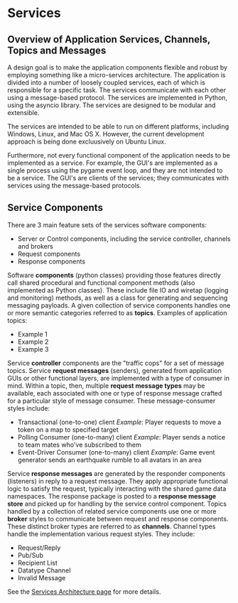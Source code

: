 # Services

## Overview of Application Services, Channels, Topics and Messages

A design goal is to make the application components flexible and robust by employing something like a micro-services architecture. The application is divided into a number of loosely coupled services, each of which is responsible for a specific task. The services communicate with each other using a message-based protocol. The services are implemented in Python, using the asyncio library. The services are designed to be modular and extensible.

The services are intended to be able to run on different platforms, including Windows, Linux, and Mac OS X. However, the current development approach is being done excluusively on Ubuntu Linux.

Furthermore, not every functional component of the application needs to be implemented as a service. For example, the GUI's are implemented as a single process using the pygame event loop, and they are not intended to be a service. The GUI's are clients of the services; they communicates with services using the message-based protocols.

## Service Components

There are 3 main feature sets of the services software components:
 * Server or Control components, including the service controller, channels and brokers
 * Request components
 * Response components


Software **components** (python classes) providing those features directly call shared procedural and functional component methods (also implemented as Python classes). These include file IO and wiretap (logging and monitoring) methods, as well as a class for generating and sequencing messaging payloads.
 A given collection of service components handles one or more semantic categories referred to as **topics**. Examples of application topics:
 * Example 1
 * Example 2
 * Example 3


Service **controller** components are the "traffic cops" for a set of message topics.
 Service **request messages** (senders), generated from application GUIs or other functional layers, are implemented with a type of consumer in mind. Within a topic, then, multiple **request message types** may be available, each associated with one or type of response message crafted for a particular style of message consumer. These message-consumer styles include:
 * Transactional (one-to-one) client
 *Example*: Player requests to move a token on a map to specified target
* Polling Consumer (one-to-many) client
 *Example*: Player sends a notice to team mates who've subscribed to them
* Event-Driver Consumer (one-to-many) client
 *Example*: Game event generator sends an earthquake rumble to all avatars in an area


Service **response messages** are generated by the responder components (listeners) in reply to a request message. They apply appropriate functional logic to satisfy the request, typically interacting with the shared game data namespaces. The response package is posted to a **response message store** and picked up for handling by the service control component.
 Topics handled by a collection of related service components use one or more **broker** styles to communicate between request and response components. These distinct broker types are referred to as **channels**. Channel types handle the implementation various request styles. They include:
 * Request/Reply
 * Pub/Sub
 * Recipient List
 * Datatype Channel
 * Invalid Message


See the [Services Architecture page](./svc_arch.html) for more details.





